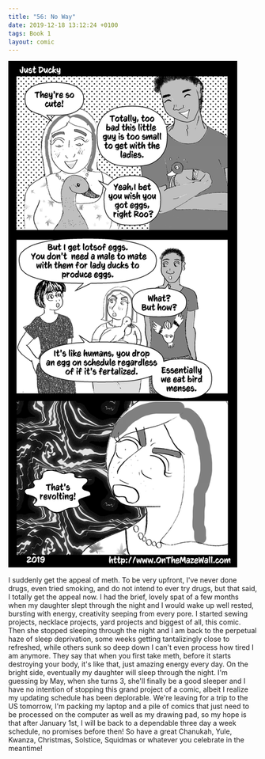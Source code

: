 ```yaml
---
title: "56: No Way"
date: 2019-12-18 13:12:24 +0100
tags: Book 1
layout: comic
---
```


![56: No Way](/comics/Book_1_-_056_No_Way.png)

I suddenly get the appeal of meth. To be very upfront, I've never done drugs, even tried smoking, and do not intend to ever try drugs, but that said, I totally get the appeal now. I had the brief, lovely spat of a few months when my daughter slept through the night and I would wake up well rested, bursting with energy, creativity seeping from every pore. I started sewing projects, necklace projects, yard projects and biggest of all, this comic. Then she stopped sleeping through the night and I am back to the perpetual haze of sleep deprivation, some weeks getting tantalizingly close to refreshed, while others sunk so deep down I can't even process how tired I am anymore. They say that when you first take meth, before it starts destroying your body, it's like that, just amazing energy every day. On the bright side, eventually my daughter will sleep through the night. I'm guessing by May, when she turns 3, she'll finally be a good sleeper and I have no intention of stopping this grand project of a comic, albeit I realize my updating schedule has been deplorable. We're leaving for a trip to the US tomorrow, I'm packing my laptop and a pile of comics that just need to be processed on the computer as well as my drawing pad, so my hope is that after January 1st, I will be back to a dependable three day a week schedule, no promises before then! So have a great Chanukah, Yule, Kwanza, Christmas, Solstice, Squidmas or whatever you celebrate in the meantime!
